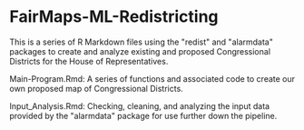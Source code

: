 # FairMaps-ML-Redistricting

This is a series of R Markdown files using the "redist" and "alarmdata" packages to create and analyze existing and proposed Congressional Districts for the House of Representatives.

Main-Program.Rmd:  A series of functions and associated code to create our own proposed map of Congressional Districts.

Input_Analysis.Rmd: Checking, cleaning, and analyzing the input data provided by the "alarmdata" package for use further down the pipeline.
